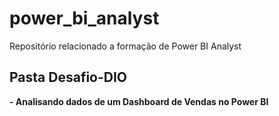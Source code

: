 # power_bi_analyst

Repositório relacionado a formação de Power BI Analyst

## Pasta Desafio-DIO

  **- Analisando dados de um Dashboard de Vendas no Power BI**

